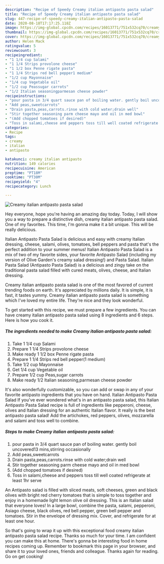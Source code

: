 ```yaml
---
description: "Recipe of Speedy Creamy italian antipasto pasta salad"
title: "Recipe of Speedy Creamy italian antipasto pasta salad"
slug: 447-recipe-of-speedy-creamy-italian-antipasto-pasta-salad
date: 2020-08-18T17:17:25.118Z
image: https://img-global.cpcdn.com/recipes/16013771/751x532cq70/creamy-italian-antipasto-pasta-salad-recipe-main-photo.jpg
thumbnail: https://img-global.cpcdn.com/recipes/16013771/751x532cq70/creamy-italian-antipasto-pasta-salad-recipe-main-photo.jpg
cover: https://img-global.cpcdn.com/recipes/16013771/751x532cq70/creamy-italian-antipasto-pasta-salad-recipe-main-photo.jpg
author: Helen Mack
ratingvalue: 5
reviewcount: 3
recipeingredient:
- "1 1/4 cup Salami"
- "1 1/4 Strips provolone cheese"
- "1 1/2 box Penne rigate pasta"
- "1 1/4 Strips red bell pepper1 medium"
- "1/2 cup Mayonnaise"
- "1/4 cup Vegetable oil"
- "1/2 cup Peassugar carrots"
- "1/2 Italian seasoningparmesan cheese powder"
recipeinstructions:
- "pour pasta in 3/4 quart sauce pan of boiling water. gently boil uncovered13 mins,stirring occasionally"
- "Add peas,sweetcarrots"
- "Drain pasta,peas,carrots.rinse with cold water;drain well"
- "Stir together seasoning parm cheese mayo and oil in med bowl"
- "(Add chopped tomatoes if desired)"
- "Toss in salami,cheese and peppers toss till well coated refrigerate at least 1hr serve"
categories:
- Recipe
tags:
- creamy
- italian
- antipasto

katakunci: creamy italian antipasto 
nutrition: 149 calories
recipecuisine: American
preptime: "PT18M"
cooktime: "PT30M"
recipeyield: "4"
recipecategory: Lunch

---
```



![Creamy italian antipasto pasta salad](https://img-global.cpcdn.com/recipes/16013771/751x532cq70/creamy-italian-antipasto-pasta-salad-recipe-main-photo.jpg)

Hey everyone, hope you're having an amazing day today. Today, I will show you a way to prepare a distinctive dish, creamy italian antipasto pasta salad. One of my favorites. This time, I'm gonna make it a bit unique. This will be really delicious.

Italian Antipasto Pasta Salad is delicious and easy with creamy Italian dressing, cheese, salami, olives, tomatoes, bell peppers and pasta that&#39;s the perfect addition to your summer menus! Italian Antipasto Pasta Salad is a mix of two of my favorite sides, your favorite Antipasto Salad (including my version of Olive Garden&#39;s creamy salad dressing!) and Pasta Salad. Italian Pasta Salad (Antipasto Pasta Salad) is a delicious and zingy take on the traditional pasta salad filled with cured meats, olives, cheese, and Italian dressing.

Creamy italian antipasto pasta salad is one of the most favored of current trending foods on earth. It's appreciated by millions daily. It is simple, it is fast, it tastes yummy. Creamy italian antipasto pasta salad is something which I've loved my entire life. They're nice and they look wonderful.


To get started with this recipe, we must prepare a few ingredients. You can have creamy italian antipasto pasta salad using 8 ingredients and 6 steps. Here is how you cook it.

<!--inarticleads1-->

##### The ingredients needed to make Creamy italian antipasto pasta salad:

1. Take 1 1/4 cup Salami
1. Prepare 1 1/4 Strips provolone cheese
1. Make ready 1 1/2 box Penne rigate pasta
1. Prepare 1 1/4 Strips red bell pepper(1 medium)
1. Take 1/2 cup Mayonnaise
1. Get 1/4 cup Vegetable oil
1. Prepare 1/2 cup Peas,sugar carrots
1. Make ready 1/2 Italian seasoning,parmesan cheese powder


It&#39;s also wonderfully customizable, so you can add or swap in any of your favorite antipasto ingredients that you have on hand. Italian Antipasto Pasta Salad If you&#39;ve ever wondered what&#39;s in an antipasto pasta salad, this Italian Antipasto Pasta Salad recipe is full of ingredients like pepperoni, cheese, olives and Italian dressing for an authentic Italian flavor. It really is the best antipasto pasta salad! Add the artichokes, red peppers, olives, mozzarella and salami and toss well to combine. 

<!--inarticleads2-->

##### Steps to make Creamy italian antipasto pasta salad:

1. pour pasta in 3/4 quart sauce pan of boiling water. gently boil uncovered13 mins,stirring occasionally
1. Add peas,sweetcarrots
1. Drain pasta,peas,carrots.rinse with cold water;drain well
1. Stir together seasoning parm cheese mayo and oil in med bowl
1. (Add chopped tomatoes if desired)
1. Toss in salami,cheese and peppers toss till well coated refrigerate at least 1hr serve


An Antipasto salad is filled with sliced meats, soft cheeses, green and black olives with bright red cherry tomatoes that is simple to toss together and enjoy in a homemade light lemon olive oil dressing. This is an Italian salad that everyone loves! In a large bowl, combine the pasta, salami, pepperoni, Asiago cheese, black olives, red bell pepper, green bell pepper and tomatoes. Stir in the envelope of dressing mix. Cover, and refrigerate for at least one hour. 

So that's going to wrap it up with this exceptional food creamy italian antipasto pasta salad recipe. Thanks so much for your time. I am confident you can make this at home. There's gonna be interesting food in home recipes coming up. Remember to bookmark this page in your browser, and share it to your loved ones, friends and colleague. Thanks again for reading. Go on get cooking!
